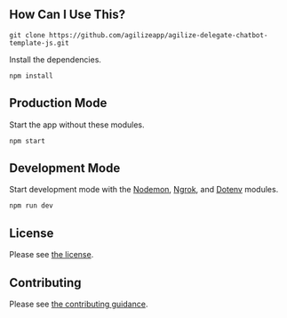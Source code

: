 
## How Can I Use This?


```shell
git clone https://github.com/agilizeapp/agilize-delegate-chatbot-template-js.git
```

Install the dependencies.

```shell
npm install
```

## Production Mode

Start the app without these modules.

```shell
npm start
```

## Development Mode

Start development mode with the [Nodemon](https://nodemon.io/), [Ngrok](https://ngrok.com/), and [Dotenv](https://www.npmjs.com/package/dotenv) modules.

```shell
npm run dev
```

## License

Please see [the license](LICENSE).

## Contributing

Please see [the contributing guidance](CONTRIBUTING.md).

